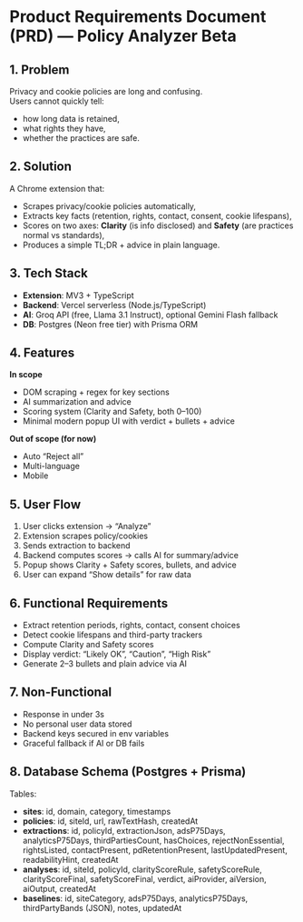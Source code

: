 # Product Requirements Document (PRD) — Policy Analyzer Beta

## 1. Problem
Privacy and cookie policies are long and confusing.  
Users cannot quickly tell:
- how long data is retained,
- what rights they have,
- whether the practices are safe.

## 2. Solution
A Chrome extension that:
- Scrapes privacy/cookie policies automatically,
- Extracts key facts (retention, rights, contact, consent, cookie lifespans),
- Scores on two axes: **Clarity** (is info disclosed) and **Safety** (are practices normal vs standards),
- Produces a simple TL;DR + advice in plain language.

## 3. Tech Stack
- **Extension**: MV3 + TypeScript
- **Backend**: Vercel serverless (Node.js/TypeScript)
- **AI**: Groq API (free, Llama 3.1 Instruct), optional Gemini Flash fallback
- **DB**: Postgres (Neon free tier) with Prisma ORM

## 4. Features
**In scope**
- DOM scraping + regex for key sections
- AI summarization and advice
- Scoring system (Clarity and Safety, both 0–100)
- Minimal modern popup UI with verdict + bullets + advice

**Out of scope (for now)**
- Auto “Reject all”
- Multi-language
- Mobile

## 5. User Flow
1. User clicks extension → “Analyze”
2. Extension scrapes policy/cookies
3. Sends extraction to backend
4. Backend computes scores → calls AI for summary/advice
5. Popup shows Clarity + Safety scores, bullets, and advice
6. User can expand “Show details” for raw data

## 6. Functional Requirements
- Extract retention periods, rights, contact, consent choices
- Detect cookie lifespans and third-party trackers
- Compute Clarity and Safety scores
- Display verdict: “Likely OK”, “Caution”, “High Risk”
- Generate 2–3 bullets and plain advice via AI

## 7. Non-Functional
- Response in under 3s
- No personal user data stored
- Backend keys secured in env variables
- Graceful fallback if AI or DB fails

## 8. Database Schema (Postgres + Prisma)
Tables:
- **sites**: id, domain, category, timestamps
- **policies**: id, siteId, url, rawTextHash, createdAt
- **extractions**: id, policyId, extractionJson, adsP75Days, analyticsP75Days, thirdPartiesCount, hasChoices, rejectNonEssential, rightsListed, contactPresent, pdRetentionPresent, lastUpdatedPresent, readabilityHint, createdAt
- **analyses**: id, siteId, policyId, clarityScoreRule, safetyScoreRule, clarityScoreFinal, safetyScoreFinal, verdict, aiProvider, aiVersion, aiOutput, createdAt
- **baselines**: id, siteCategory, adsP75Days, analyticsP75Days, thirdPartyBands (JSON), notes, updatedAt